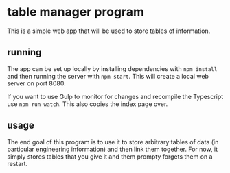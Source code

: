 # table manager program

This is a simple web app that will be used to store tables of information.

## running

The app can be set up locally by installing dependencies with `npm install` and then running the server with `npm start`.  This will create a local web server on port 8080.

If you want to use Gulp to monitor for changes and recompile the Typescript use `npm run watch`.  This also copies the index page over.

## usage

The end goal of this program is to use it to store arbitrary tables of data (in particular engineering information) and then link them together.  For now, it simply stores tables that you give it and them prompty forgets them on a restart.
